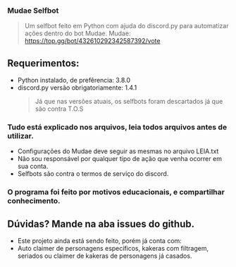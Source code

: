 ### Mudae Selfbot

> Um selfbot feito em Python com ajuda do discord.py para automatizar ações dentro do bot Mudae.
> Mudae: https://top.gg/bot/432610292342587392/vote

## Requerimentos:
- Python instalado, de prefêrencia: 3.8.0
- discord.py versão obrigatoriamente: 1.4.1 
     > Já que nas versões atuais, os selfbots foram descartados já que são contra T.O.S 
 
 ### Tudo está explicado nos arquivos, leia todos arquivos antes de utilizar.
 - Configurações do Mudae deve seguir as mesmas no arquivo LEIA.txt
 - Não sou responsável por qualquer tipo de ação que venha ocorrer em sua conta.
 - Selfbots são contra o termos de serviço do discord.
 ### O programa foi feito por motivos educacionais, e compartilhar conhecimento.
 
 
## Dúvidas? Mande na aba issues do github.
- Este projeto ainda está sendo feito, porém já conta com:
-  Auto claimer de personagens específicos, kakeras com filtragem, seriados ou claimer de kakeras de personagens já casados.
